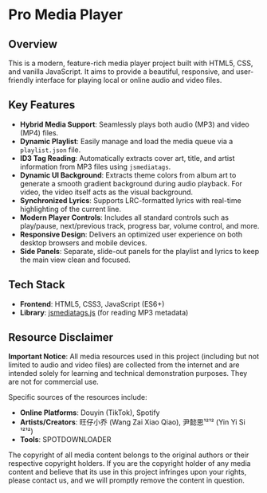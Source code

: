 # Pro Media Player

## Overview

This is a modern, feature-rich media player project built with HTML5, CSS, and vanilla JavaScript. It aims to provide a beautiful, responsive, and user-friendly interface for playing local or online audio and video files.

## Key Features

- **Hybrid Media Support**: Seamlessly plays both audio (MP3) and video (MP4) files.
- **Dynamic Playlist**: Easily manage and load the media queue via a `playlist.json` file.
- **ID3 Tag Reading**: Automatically extracts cover art, title, and artist information from MP3 files using `jsmediatags`.
- **Dynamic UI Background**: Extracts theme colors from album art to generate a smooth gradient background during audio playback. For video, the video itself acts as the visual background.
- **Synchronized Lyrics**: Supports LRC-formatted lyrics with real-time highlighting of the current line.
- **Modern Player Controls**: Includes all standard controls such as play/pause, next/previous track, progress bar, volume control, and more.
- **Responsive Design**: Delivers an optimized user experience on both desktop browsers and mobile devices.
- **Side Panels**: Separate, slide-out panels for the playlist and lyrics to keep the main view clean and focused.

## Tech Stack

- **Frontend**: HTML5, CSS3, JavaScript (ES6+)
- **Library**: [jsmediatags.js](https://github.com/aadsm/jsmediatags) (for reading MP3 metadata)

## Resource Disclaimer

**Important Notice**: All media resources used in this project (including but not limited to audio and video files) are collected from the internet and are intended solely for learning and technical demonstration purposes. They are not for commercial use.

Specific sources of the resources include:
- **Online Platforms**: Douyin (TikTok), Spotify
- **Artists/Creators**: 旺仔小乔 (Wang Zai Xiao Qiao), 尹懿思¹²¹² (Yin Yi Si ¹²¹²)
- **Tools**: SPOTDOWNLOADER

The copyright of all media content belongs to the original authors or their respective copyright holders. If you are the copyright holder of any media content and believe that its use in this project infringes upon your rights, please contact us, and we will promptly remove the content in question.